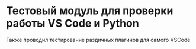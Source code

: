 # Тестовый модуль для проверки работы VS Code и Python

Также проводил тестирование раздичных плагинов для самого VSCode